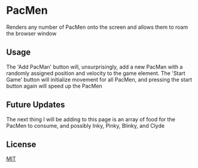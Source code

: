 # PacMen
Renders any number of PacMen onto the screen and allows them to roam the browser window

## Usage
The 'Add PacMan' button will, unsurprisingly, add a new PacMan with a randomly assigned position and velocity to the game element. The 'Start Game' button will initialize movement for all PacMen, and pressing the start button again will speed up the PacMen

## Future Updates
The next thing I will be adding to this page is an array of food for the PacMen to consume, and possibly Inky, Pinky, Blinky, and Clyde

## License
[MIT](https://choosealicense.com/licenses/mit/)
